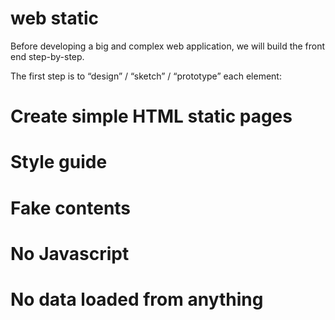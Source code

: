 # web static
Before developing a big and complex web application, 
we will build the front end step-by-step.

The first step is to “design” / “sketch” / “prototype” each element:
#    Create simple HTML static pages
#    Style guide
#    Fake contents
#    No Javascript
#    No data loaded from anything

